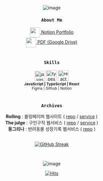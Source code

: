 <div align="center">

![image](https://github.com/chasj0326/chasj0326/assets/62418379/82623133-eb11-4dcf-b32b-e2cd758c0998)

  
### `About Me`
<div>
  <a href="https://www.notion.so/Portfolio-31ca393b53a64bcdbaabe99cf51a7300" target="_blank">
    <img align="center" src="https://github.com/chasj0326/chasj0326/assets/62418379/91b30548-fcaa-4c3c-b641-93baed47c22d" width="32" />
    Notion Portfolio
  </a>
</div>
<div>
  <a href="https://drive.google.com/file/d/195yPy3Vx4Bl6sjTsGXR9BMJdRvhOMl9W/view?usp=sharing" target="_blank">
    <img align="center" src="https://github.com/chasj0326/chasj0326/assets/62418379/1aaea7a3-7e92-4879-827a-9f2022a97789" width="32" />
    PDF (Google Drive)
  </a>
</div>

<br/>

### `Skills`
<div>
<img src="https://github.com/chasj0326/chasj0326/assets/62418379/d17f1c3e-9016-4e93-9933-b58880ea4b2f" width="32" title="javascript"/>
<img src="https://github.com/chasj0326/chasj0326/assets/62418379/878cceed-8df5-4378-a719-aa973f861f3c" width="34" title="typescript"/>
<img src="https://github.com/chasj0326/chasj0326/assets/62418379/47cfb09d-8a9b-4519-adb0-f8aef5e9b306" width="34" title="react"/>
<br/>
<sub>
<b>JavaScript | TypeScript | React</b> <br/>
Figma | Github | Notion
</sub>
  
</div>

<br/>

### `Archives`
<div>
  <b>Rolling</b> : 롤링페이퍼 웹사이트 ( <a href="https://github.com/mun-jihye/rolling-paper-app?tab=readme-ov-file">repo</a> / <a href="https://rolling-paper-24.netlify.app/">service</a> )
</div>
<div>
  <a><b>The julge</b> : 구인구직 웹서비스 ( <a href="https://github.com/TheJulge/Frontend?tab=readme-ov-file">repo</a> / <a href="https://thejulge-17.vercel.app/">service</a> )
</div>
<div>
  <a><b>동그리나</b> : 반려동물 성장기록 웹서비스 ( <a href="https://github.com/Donggrina/Frontend">repo</a> )
</div>
<br/>

[![GitHub Streak](https://streak-stats.demolab.com?user=mun-jihye)](https://git.io/streak-stats)


<br/>

![image](https://github.com/chasj0326/chasj0326/assets/62418379/ef5bde06-4cad-44e8-b23b-29cf22b0a405)


[![Hits](https://hits.seeyoufarm.com/api/count/incr/badge.svg?url=https%3A%2F%2Fgithub.com%2Fmun-jihye%2Fhit-counter&count_bg=%23000000&title_bg=%23555555&icon=&icon_color=%23E7E7E7&title=hits&edge_flat=false)](https://hits.seeyoufarm.com)
</div>
